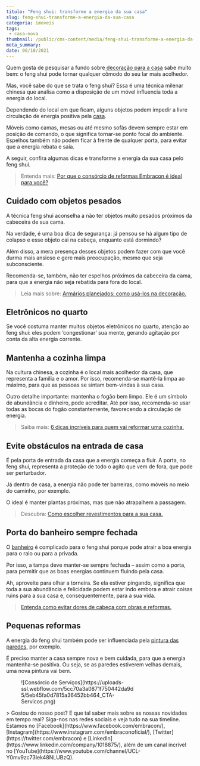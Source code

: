 ```yaml
---
titulo: "Feng shui: transforme a energia da sua casa"
slug: feng-shui-transforme-a-energia-da-sua-casa
categoria: imoveis
tags:
 - casa-nova
thumbnail: /public/cms-content/media/feng-shui-transforme-a-energia-da-sua-casa.png
meta_summary: 
date: 06/10/2021
---
```

Quem gosta de pesquisar a fundo sobre[ decoração para a casa](https://www.embracon.com.br/blog/saiba-o-que-e-tendencia-em-decoracao-de-quarto-de-casal) sabe muito bem: o feng shui pode tornar qualquer cômodo do seu lar mais acolhedor.

Mas, você sabe do que se trata o feng shui? Essa é uma técnica milenar chinesa que analisa como a disposição de um móvel influencia toda a energia do local.

Dependendo do local em que ficam, alguns objetos podem impedir a livre circulação de energia positiva pela [casa](https://www.embracon.com.br/blog/6-coisas-contratar-consorcio-de-imoveis).

Móveis como camas, mesas ou até mesmo sofás devem sempre estar em posição de comando, o que significa tornar-se ponto focal do ambiente. Espelhos também não podem ficar à frente de qualquer porta, para evitar que a energia rebata e saia.

A seguir, confira algumas dicas e transforme a energia da sua casa pelo feng shui.

> Entenda mais: [Por que o consórcio de reformas Embracon é ideal para você?](https://www.embracon.com.br/blog/consorcio-reforma-embracon-por-que-e-uma-boa-opcao)

Cuidado com objetos pesados
---------------------------

A técnica feng shui aconselha a não ter objetos muito pesados próximos da cabeceira de sua cama.

Na verdade, é uma boa dica de segurança: já pensou se há algum tipo de colapso e esse objeto cai na cabeça, enquanto está dormindo?

Além disso, a mera presença desses objetos podem fazer com que você durma mais ansioso e gere mais preocupação, mesmo que seja subconsciente.

Recomenda-se, também, não ter espelhos próximos da cabeceira da cama, para que a energia não seja rebatida para fora do local.

> Leia mais sobre: [Armários planejados: como usá-los na decoração.](https://www.embracon.com.br/blog/armarios-planejados-como-usa-los-na-decoracao-e-quais-sao-as-vantagens)

Eletrônicos no quarto
---------------------

Se você costuma manter muitos objetos eletrônicos no quarto, atenção ao feng shui: eles podem ‘congestionar’ sua mente, gerando agitação por conta da alta energia corrente.

Mantenha a cozinha limpa
------------------------

Na cultura chinesa, a cozinha é o local mais acolhedor da casa, que representa a família e o amor. Por isso, recomenda-se mantê-la limpa ao máximo, para que as pessoas se sintam bem-vindas à sua casa.

Outro detalhe importante: mantenha o fogão bem limpo. Ele é um símbolo de abundância e dinheiro, pode acreditar. Até por isso, recomenda-se usar todas as bocas do fogão constantemente, favorecendo a circulação de energia.

> Saiba mais: [6 dicas incríveis para quem vai reformar uma cozinha. ](https://www.embracon.com.br/blog/6-dicas-incriveis-para-quem-vai-reformar-uma-cozinha)

Evite obstáculos na entrada de casa
-----------------------------------

É pela porta de entrada da casa que a energia começa a fluir. A porta, no feng shui, representa a proteção de todo o agito que vem de fora, que pode ser perturbador.

Já dentro de casa, a energia não pode ter barreiras, como móveis no meio do caminho, por exemplo.

O ideal é manter plantas próximas, mas que não atrapalhem a passagem.

> Descubra: [Como escolher revestimentos para a sua casa.](https://www.embracon.com.br/blog/como-escolher-revestimentos-para-a-sua-casa)

Porta do banheiro sempre fechada
--------------------------------

O [banheiro](https://www.embracon.com.br/blog/reforma-de-banheiro-3-dicas-para-fazer-sem-muita-bagunca) é complicado para o feng shui porque pode atrair a boa energia para o ralo ou para a privada.

Por isso, a tampa deve manter-se sempre fechada – assim como a porta, para permitir que as boas energias continuem fluindo pela casa.

Ah, aproveite para olhar a torneira. Se ela estiver pingando, significa que toda a sua abundância e felicidade podem estar indo embora e atrair coisas ruins para a sua casa e, consequentemente, para a sua vida.

> [Entenda como evitar dores de cabeça com obras e reformas.](https://www.embracon.com.br/blog/entenda-como-evitar-dores-de-cabeca-com-obras-e-reformas)

Pequenas reformas
-----------------

A energia do feng shui também pode ser influenciada pela [pintura das paredes](https://www.embracon.com.br/blog/como-escolher-as-cores-de-tintas-para-os-ambientes-da-casa), por exemplo.

É preciso manter a casa sempre nova e bem cuidada, para que a energia mantenha-se positiva. Ou seja, se as paredes estiverem velhas demais, uma nova pintura vai bem.

<figure class="w-richtext-figure-type-image w-richtext-align-center" style="max-width:310px"><div>![Consórcio de Serviços](https://uploads-ssl.webflow.com/5cc70a3a0871f750442da9d5/5eb45fa0d7815a36452bb464_CTA-Servicos.png)</div></figure>> Gostou do nosso post? E que tal saber mais sobre as nossas novidades em tempo real? Siga-nos nas redes sociais e veja tudo na sua timeline. Estamos no [Facebook](https://www.facebook.com/embracon/), [Instagram](https://www.instagram.com/embraconoficial/), [Twitter](https://twitter.com/embracon) e [LinkedIn](https://www.linkedin.com/company/1018875/), além de um canal incrível no [YouTube](https://www.youtube.com/channel/UCL-Y0mv9zc73Iek48NLUBzQ).
